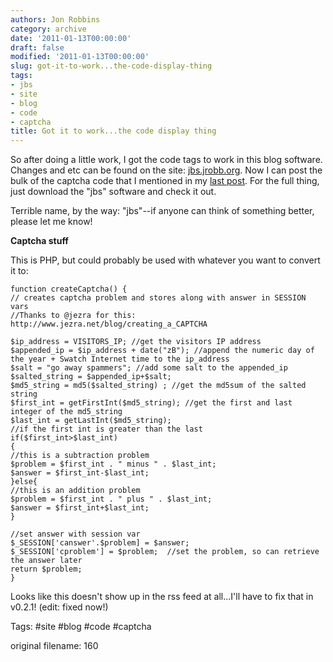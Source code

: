 ```yaml
---
authors: Jon Robbins
category: archive
date: '2011-01-13T00:00:00'
draft: false
modified: '2011-01-13T00:00:00'
slug: got-it-to-work...the-code-display-thing
tags:
- jbs
- site
- blog
- code
- captcha
title: Got it to work...the code display thing
---
```


So after doing a little work, I got the code tags to work in this blog software. Changes and etc can be found on the site:  [jbs.jrobb.org](http://jbs.jrobb.org).
Now I can post the bulk of the captcha code that I mentioned in my [last post](?article=159).  For the full thing, just download the "jbs" software and check it out. 

Terrible name, by the way: "jbs"--if anyone can think of something better, please let me know!

**Captcha stuff**

This is PHP, but could probably be used with whatever you want to convert it to:

```
function createCaptcha() {
// creates captcha problem and stores along with answer in SESSION vars
//Thanks to @jezra for this:  http://www.jezra.net/blog/creating_a_CAPTCHA

$ip_address = VISITORS_IP; //get the visitors IP address
$appended_ip = $ip_address + date("zB"); //append the numeric day of the year + Swatch Internet time to the ip_address
$salt = "go away spammers"; //add some salt to the appended_ip
$salted_string = $appended_ip+$salt;
$md5_string = md5($salted_string) ; //get the md5sum of the salted string
$first_int = getFirstInt($md5_string); //get the first and last integer of the md5_string
$last_int = getLastInt($md5_string);
//if the first int is greater than the last 
if($first_int>$last_int)
{
//this is a subtraction problem
$problem = $first_int . " minus " . $last_int;
$answer = $first_int-$last_int;
}else{
//this is an addition problem
$problem = $first_int . " plus " . $last_int;
$answer = $first_int+$last_int;
}

//set answer with session var
$_SESSION['canswer'.$problem] = $answer;  
$_SESSION['cproblem'] = $problem;  //set the problem, so can retrieve the answer later
return $problem;
}
```

Looks like this doesn't show up in the rss feed at all...I'll have to fix that in v0.2.1! (edit: fixed now!)

Tags: #site #blog #code #captcha


 original filename: 160
